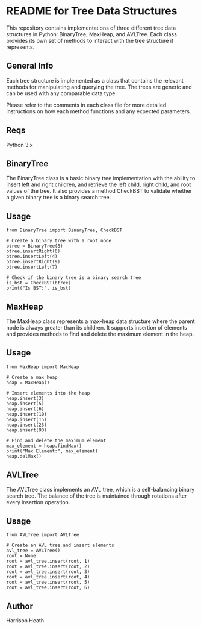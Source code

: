 # README for Tree Data Structures

This repository contains implementations of three different tree data structures in Python: BinaryTree, MaxHeap, and AVLTree. Each class provides its own set of methods to interact with the tree structure it represents.

## General Info 
Each tree structure is implemented as a class that contains the relevant methods for manipulating and querying the tree. The trees are generic and can be used with any comparable data type.

Please refer to the comments in each class file for more detailed instructions on how each method functions and any expected parameters.

## Reqs 
Python 3.x

## BinaryTree

The BinaryTree class is a basic binary tree implementation with the ability to insert left and right children, and retrieve the left child, right child, and root values of the tree. It also provides a method CheckBST to validate whether a given binary tree is a binary search tree.

## Usage 
```
from BinaryTree import BinaryTree, CheckBST

# Create a binary tree with a root node
btree = BinaryTree(8)
btree.insertRight(6)
btree.insertLeft(4)
btree.insertRight(9)
btree.insertLeft(7)

# Check if the binary tree is a binary search tree
is_bst = CheckBST(btree)
print("Is BST:", is_bst)
```

## MaxHeap
The MaxHeap class represents a max-heap data structure where the parent node is always greater than its children. It supports insertion of elements and provides methods to find and delete the maximum element in the heap.

## Usage 
```
from MaxHeap import MaxHeap

# Create a max heap
heap = MaxHeap()

# Insert elements into the heap
heap.insert(3)
heap.insert(5)
heap.insert(6)
heap.insert(10)
heap.insert(15)
heap.insert(23)
heap.insert(90)

# Find and delete the maximum element
max_element = heap.findMax()
print("Max Element:", max_element)
heap.delMax()
```
## AVLTree
The AVLTree class implements an AVL tree, which is a self-balancing binary search tree. The balance of the tree is maintained through rotations after every insertion operation.

## Usage 
```
from AVLTree import AVLTree

# Create an AVL tree and insert elements
avl_tree = AVLTree()
root = None
root = avl_tree.insert(root, 1)
root = avl_tree.insert(root, 2)
root = avl_tree.insert(root, 3)
root = avl_tree.insert(root, 4)
root = avl_tree.insert(root, 5)
root = avl_tree.insert(root, 6)
```

## Author 
Harrison Heath 
